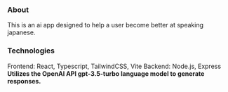 ### About
This is an ai app designed to help a user become better at speaking japanese. 

### Technologies
Frontend: React, Typescript, TailwindCSS, Vite
Backend: Node.js, Express
**Utilizes the OpenAI API gpt-3.5-turbo language model to generate responses.**